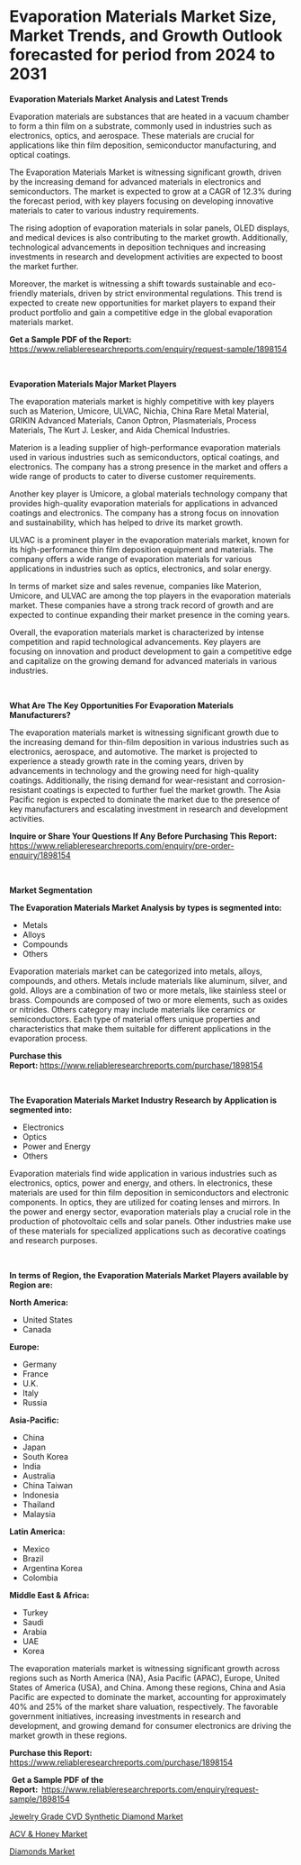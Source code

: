 <p><h1>Evaporation Materials Market Size, Market Trends, and Growth Outlook forecasted for period from 2024 to 2031</h1></p><p><strong>Evaporation Materials Market Analysis and Latest Trends</strong></p>
<p><p>Evaporation materials are substances that are heated in a vacuum chamber to form a thin film on a substrate, commonly used in industries such as electronics, optics, and aerospace. These materials are crucial for applications like thin film deposition, semiconductor manufacturing, and optical coatings.</p><p>The Evaporation Materials Market is witnessing significant growth, driven by the increasing demand for advanced materials in electronics and semiconductors. The market is expected to grow at a CAGR of 12.3% during the forecast period, with key players focusing on developing innovative materials to cater to various industry requirements.</p><p>The rising adoption of evaporation materials in solar panels, OLED displays, and medical devices is also contributing to the market growth. Additionally, technological advancements in deposition techniques and increasing investments in research and development activities are expected to boost the market further.</p><p>Moreover, the market is witnessing a shift towards sustainable and eco-friendly materials, driven by strict environmental regulations. This trend is expected to create new opportunities for market players to expand their product portfolio and gain a competitive edge in the global evaporation materials market.</p></p>
<p><strong>Get a Sample PDF of the Report:&nbsp;</strong> <a href="https://www.reliableresearchreports.com/enquiry/request-sample/1898154">https://www.reliableresearchreports.com/enquiry/request-sample/1898154</a></p>
<p>&nbsp;</p>
<p><strong>Evaporation Materials Major Market Players</strong></p>
<p><p>The evaporation materials market is highly competitive with key players such as Materion, Umicore, ULVAC, Nichia, China Rare Metal Material, GRIKIN Advanced Materials, Canon Optron, Plasmaterials, Process Materials, The Kurt J. Lesker, and Aida Chemical Industries. </p><p>Materion is a leading supplier of high-performance evaporation materials used in various industries such as semiconductors, optical coatings, and electronics. The company has a strong presence in the market and offers a wide range of products to cater to diverse customer requirements.</p><p>Another key player is Umicore, a global materials technology company that provides high-quality evaporation materials for applications in advanced coatings and electronics. The company has a strong focus on innovation and sustainability, which has helped to drive its market growth.</p><p>ULVAC is a prominent player in the evaporation materials market, known for its high-performance thin film deposition equipment and materials. The company offers a wide range of evaporation materials for various applications in industries such as optics, electronics, and solar energy.</p><p>In terms of market size and sales revenue, companies like Materion, Umicore, and ULVAC are among the top players in the evaporation materials market. These companies have a strong track record of growth and are expected to continue expanding their market presence in the coming years.</p><p>Overall, the evaporation materials market is characterized by intense competition and rapid technological advancements. Key players are focusing on innovation and product development to gain a competitive edge and capitalize on the growing demand for advanced materials in various industries.</p></p>
<p>&nbsp;</p>
<p><strong>What Are The Key Opportunities For Evaporation Materials Manufacturers?</strong></p>
<p><p>The evaporation materials market is witnessing significant growth due to the increasing demand for thin-film deposition in various industries such as electronics, aerospace, and automotive. The market is projected to experience a steady growth rate in the coming years, driven by advancements in technology and the growing need for high-quality coatings. Additionally, the rising demand for wear-resistant and corrosion-resistant coatings is expected to further fuel the market growth. The Asia Pacific region is expected to dominate the market due to the presence of key manufacturers and escalating investment in research and development activities.</p></p>
<p><strong>Inquire or Share Your Questions If Any Before Purchasing This Report:</strong> <a href="https://www.reliableresearchreports.com/enquiry/pre-order-enquiry/1898154">https://www.reliableresearchreports.com/enquiry/pre-order-enquiry/1898154</a></p>
<p>&nbsp;</p>
<p><strong>Market Segmentation</strong></p>
<p><strong>The Evaporation Materials Market Analysis by types is segmented into:</strong></p>
<p><ul><li>Metals</li><li>Alloys</li><li>Compounds</li><li>Others</li></ul></p>
<p><p>Evaporation materials market can be categorized into metals, alloys, compounds, and others. Metals include materials like aluminum, silver, and gold. Alloys are a combination of two or more metals, like stainless steel or brass. Compounds are composed of two or more elements, such as oxides or nitrides. Others category may include materials like ceramics or semiconductors. Each type of material offers unique properties and characteristics that make them suitable for different applications in the evaporation process.</p></p>
<p><strong>Purchase this Report:&nbsp;</strong><a href="https://www.reliableresearchreports.com/purchase/1898154">https://www.reliableresearchreports.com/purchase/1898154</a></p>
<p>&nbsp;</p>
<p><strong>The Evaporation Materials Market Industry Research by Application is segmented into:</strong></p>
<p><ul><li>Electronics</li><li>Optics</li><li>Power and Energy</li><li>Others</li></ul></p>
<p><p>Evaporation materials find wide application in various industries such as electronics, optics, power and energy, and others. In electronics, these materials are used for thin film deposition in semiconductors and electronic components. In optics, they are utilized for coating lenses and mirrors. In the power and energy sector, evaporation materials play a crucial role in the production of photovoltaic cells and solar panels. Other industries make use of these materials for specialized applications such as decorative coatings and research purposes.</p></p>
<p>&nbsp;</p>
<p><strong>In terms of Region, the Evaporation Materials Market Players available by Region are:</strong></p>
<p>
    <p> <strong> North America: </strong>
        <ul>
            <li>United States</li>
            <li>Canada</li>
        </ul>
        </p> 
    <p> <strong> Europe: </strong>
        <ul>
            <li>Germany</li>
            <li>France</li>
            <li>U.K.</li>
            <li>Italy</li>
            <li>Russia</li>
        </ul>
        </p> 
    <p> <strong> Asia-Pacific: </strong>
        <ul>
            <li>China</li>
            <li>Japan</li>
            <li>South Korea</li>
            <li>India</li>
            <li>Australia</li>
            <li>China Taiwan</li>
            <li>Indonesia</li>
            <li>Thailand</li>
            <li>Malaysia</li>
        </ul>
        </p> 
    <p> <strong> Latin America: </strong>
        <ul>
            <li>Mexico</li>
            <li>Brazil</li>
            <li>Argentina Korea</li>
            <li>Colombia</li>
        </ul>
        </p> 
    <p> <strong> Middle East & Africa: </strong>
        <ul>
            <li>Turkey</li>
            <li>Saudi</li>
            <li>Arabia</li>
            <li>UAE</li>
            <li>Korea</li>
        </ul>
    </p>
    </p>
<p><p>The evaporation materials market is witnessing significant growth across regions such as North America (NA), Asia Pacific (APAC), Europe, United States of America (USA), and China. Among these regions, China and Asia Pacific are expected to dominate the market, accounting for approximately 40% and 25% of the market share valuation, respectively. The favorable government initiatives, increasing investments in research and development, and growing demand for consumer electronics are driving the market growth in these regions.</p></p>
<p><strong>Purchase this Report: </strong><a href="https://www.reliableresearchreports.com/purchase/1898154">https://www.reliableresearchreports.com/purchase/1898154</a></p>
<p>&nbsp;<strong>Get a Sample PDF of the Report:&nbsp;&nbsp;</strong><a href="https://www.reliableresearchreports.com/enquiry/request-sample/1898154">https://www.reliableresearchreports.com/enquiry/request-sample/1898154</a></p>
<p><strong></strong></p>
<p><p><a href="https://view.publitas.com/reportprime-1/jewelry-grade-cvd-synthetic-diamond-market-research-report-unlocks-analysis-on-the-market-financial-status-market-size-and-market-revenue-upto-2030/">Jewelry Grade CVD Synthetic Diamond Market</a></p><p><a href="https://view.publitas.com/reportprime-1/acv-honey-market-size-share-trends-analysis-report-by-application-regional-outlook-competitive-strategies-and-segment-forecasts-2023-2030/">ACV & Honey Market</a></p><p><a href="https://view.publitas.com/reportprime-1/diamonds-market-size-evaluating-its-market-trends-growth-and-projections-2023-2030/">Diamonds Market</a></p></p>